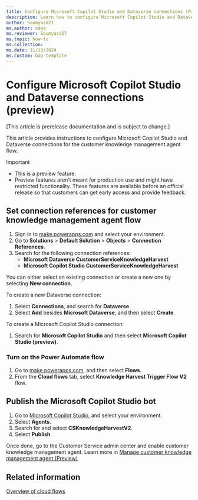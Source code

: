 ```yaml
---
title: Configure Microsoft Copilot Studio and Dataverse connections (Preview)
description: Learn how to configure Microsoft Copilot Studio and Dataverse connections for the customer knowledge management agent flow.
author: Soumyasd27
ms.author: sdas
ms.reviewer: Soumyasd27
ms.topic: how-to
ms.collection:
ms.date: 11/13/2024
ms.custom: bap-template
---
```


# Configure Microsoft Copilot Studio and Dataverse connections (preview)

[This article is prerelease documentation and is subject to change.]

This article provides instructions to configure Microsoft Copilot Studio and Dataverse connections for the customer knowledge management agent flow. 

> [!IMPORTANT]
>
> - This is a preview feature.
> - Preview features aren’t meant for production use and might have restricted functionality. These features are available before an official release so that customers can get early access and provide feedback.

## Set connection references for customer knowledge management agent flow

1. Sign in to [make.powerapps.com](https://make.powerapps.com) and select your environment.
1. Go to **Solutions** > **Default Solution** > **Objects** > **Connection References**.
1. Search for the following connection references:
    - **Microsoft Dataverse CustomerServiceKnowledgeHarvest**
    - **Microsoft Copilot Studio CustomerServiceKnowledgeHarvest**
 
You can either select an existing connection or create a new one by selecting **New connection**.

To create a new Dataverse connection:
1. Select **Connections**, and search for **Dataverse**. 
1. Select **Add** besides **Microsoft Dataverse**, and then select **Create**.
 
To create a Microsoft Copilot Studio connection:
1. Search for **Microsoft Copilot Studio** and then select **Microsoft Copilot Studio (preview)**.

### Turn on the Power Automate flow

1. Go to [make.powerapps.com](https://make.powerapps.com), and then select **Flows**.
1. From the **Cloud flows** tab, select **Knowledge Harvest Trigger Flow V2** flow.
 

## Publish the Microsoft Copilot Studio bot

1. Go to [Microsoft Copilot Studio](https://copilotstudio.microsoft.com), and select your environment.
1. Select **Agents**.
1. Search for and select **CSKnowledgeHarvestV2**.
1. Select **Publish**.

Once done, go to the Customer Service admin center and enable customer knowledge management agent. Learn more in [Manage customer knowledge management agent (Preview)](admin-km-agent.md#manage-knowledge-harvesting-preview)
 
## Related information

[Overview of cloud flows](/power-automate/overview-cloud)

